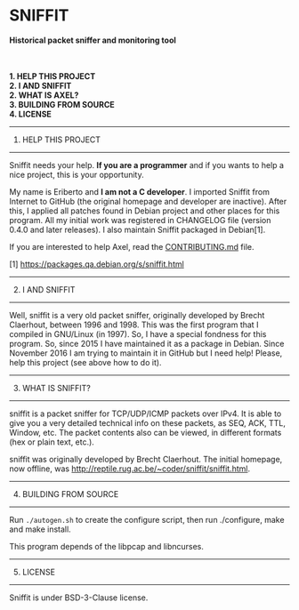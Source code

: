 # SNIFFIT
**Historical packet sniffer and monitoring tool**


<br><br>
**1. HELP THIS PROJECT**<br>
**2. I AND SNIFFIT**<br>
**2. WHAT IS AXEL?**<br>
**3. BUILDING FROM SOURCE**<br>
**4. LICENSE**<br>



--------------------
1. HELP THIS PROJECT
--------------------

Sniffit needs your help. **If you are a programmer** and if you wants to
help a nice project, this is your opportunity.

My name is Eriberto and **I am not a C developer**. I imported Sniffit from
Internet to GitHub (the original homepage and developer are inactive).
After this, I applied all patches found in Debian project and other
places for this program. All my initial work was registered in CHANGELOG
file (version 0.4.0 and later releases). I also maintain Sniffit packaged
in Debian[1].

If you are interested to help Axel, read the [CONTRIBUTING.md](CONTRIBUTING.md) file.

[1] https://packages.qa.debian.org/s/sniffit.html<br>


----------------
2. I AND SNIFFIT
----------------

Well, sniffit is a very old packet sniffer, originally developed by
Brecht Claerhout, between 1996 and 1998. This was the first program
that I compiled in GNU/Linux (in 1997). So, I have a special fondness for
this program. So, since 2015 I have maintained it as a package in Debian.
Since November 2016 I am trying to maintain it in GitHub but I need help!
Please, help this project (see above how to do it).


-------------------
3. WHAT IS SNIFFIT?
-------------------

sniffit is a packet sniffer for TCP/UDP/ICMP packets over IPv4. It is able
to give you a very detailed technical info on these packets, as SEQ, ACK, TTL,
Window, etc. The packet contents also can be viewed, in different formats
(hex or plain text, etc.).

sniffit was originally developed by Brecht Claerhout. The initial homepage, now offline, was
http://reptile.rug.ac.be/~coder/sniffit/sniffit.html.


-----------------------
4. BUILDING FROM SOURCE
-----------------------

Run `./autogen.sh` to create the configure script, then run
./configure, make and make install.

This program depends of the libpcap and libncurses.


----------
5. LICENSE
----------

Sniffit is under BSD-3-Clause license.
